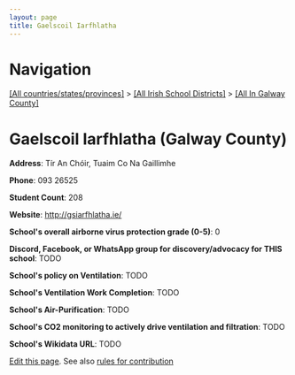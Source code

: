 ```yaml
---
layout: page
title: Gaelscoil Iarfhlatha
---
```

# Navigation

[[All countries/states/provinces]](../../..) > [[All Irish School Districts]](../..) > [[All In Galway County]](..)

# Gaelscoil Iarfhlatha (Galway County)

**Address**: Tír An Chóir, Tuaim Co Na Gaillimhe

**Phone**: 093 26525

**Student Count**: 208

**Website**: <http://gsiarfhlatha.ie/>

**School's overall airborne virus protection grade (0-5)**: 0

**Discord, Facebook, or WhatsApp group for discovery/advocacy for THIS school**: TODO

**School's policy on Ventilation**: TODO

**School's Ventilation Work Completion**: TODO

**School's Air-Purification**: TODO

**School's CO2 monitoring to actively drive ventilation and filtration**: TODO

**School's Wikidata URL**: TODO


[Edit this page](https://github.com/ventilate-schools/Ireland/edit/main/./Galway_County/Gaelscoil_Iarfhlatha.md). See also [rules for contribution](../../../contribution-rules/)